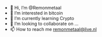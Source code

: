 - 👋 Hi, I’m @Remonmetaal
- 👀 I’m interested in bitcoin
- 🌱 I’m currently learning Crypto
- 💞️ I’m looking to collaborate on ...
- 📫 How to reach me remonmetaal@live.nl

<!---
Remonmetaal/Remonmetaal is a ✨ special ✨ repository because its `README.md` (this file) appears on your GitHub profile.
You can click the Preview link to take a look at your changes.
--->
